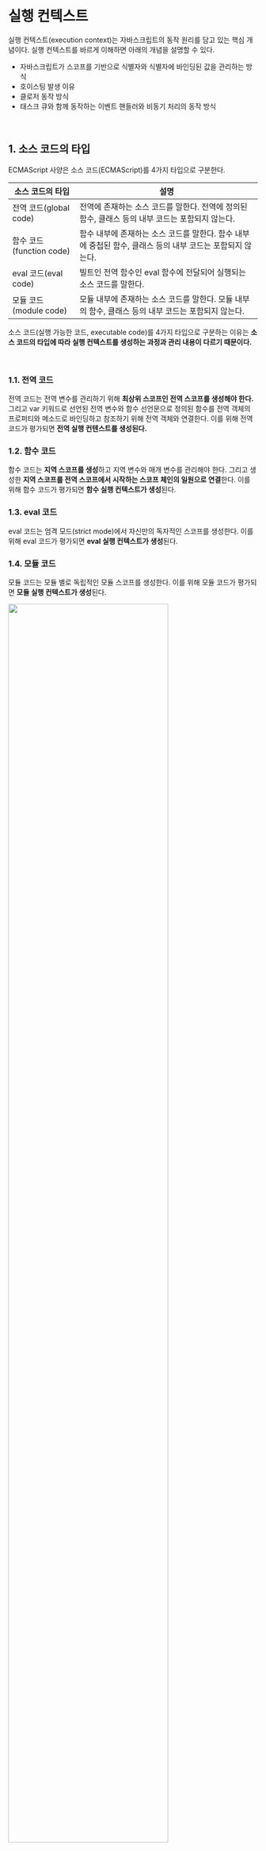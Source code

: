 # 실행 컨텍스트

실행 컨텍스트(execution context)는 자바스크립트의 동작 원리를 담고 있는 핵심 개념이다. 실행 컨텍스트를 바르게 이해하면 아래의 개념을 설명할 수 있다.

* 자바스크립트가 스코프를 기반으로 식별자와 식별자에 바인딩된 값을 관리하는 방식
* 호이스팅 발생 이유
* 클로저 동작 방식
* 태스크 큐와 함께 동작하는 이벤트 핸들러와 비동기 처리의 동작 방식

&nbsp;  

## 1. 소스 코드의 타입

ECMAScript 사양은 소스 코드(ECMAScript)를 4가지 타입으로 구분한다.

| 소스 코드의 타입         | 설명                                                         |
| ------------------------ | ------------------------------------------------------------ |
| 전역 코드(global code)   | 전역에 존재하는 소스 코드를 말한다. 전역에 정의된 함수, 클래스 등의 내부 코드는 포함되지 않는다. |
| 함수 코드(function code) | 함수 내부에 존재하는 소스 코드를 말한다. 함수 내부에 중첩된 함수, 클래스 등의 내부 코드는 포함되지 않는다. |
| eval 코드(eval code)     | 빌트인 전역 함수인 eval 함수에 전달되어 실행되는 소스 코드를 말한다. |
| 모듈 코드(module code)   | 모듈 내부에 존재하는 소스 코드를 말한다. 모듈 내부의 함수, 클래스 등의 내부 코드는 포함되지 않는다. |

소스 코드(실행 가능한 코드, executable code)를 4가지 타입으로 구분하는 이유는 **소스 코드의 타입에 따라 실행 컨텍스트를 생성하는 과정과 관리 내용이 다르기 때문이다.**

&nbsp;  

### 1.1. 전역 코드

전역 코드는 전역 변수를 관리하기 위해 **최상위 스코프인 전역 스코프를 생성해야 한다.** 그리고 var 키워드로 선언된 전역 변수와 함수 선언문으로 정의된 함수를 전역 객체의 프로퍼티와 메소드로 바인딩하고 참조하기 위해 전역 객체와 연결한다. 이를 위해 전역 코드가 평가되면 **전역 실행 컨텐스트를 생성된다.**

### 1.2. 함수 코드

함수 코드는 **지역 스코프를 생성**하고 지역 변수와 매개 변수를 관리해야 한다. 그리고 생성한 **지역 스코프를 전역 스코프에서 시작하는 스코프 체인의 일원으로 연결**한다. 이를 위해 함수 코드가 평가되면 **함수 실행 컨텍스트가 생성**된다.

### 1.3. eval 코드

eval 코드는 엄격 모드(strict mode)에서 자신만의 독자적인 스코프를 생성한다. 이를 위해 eval 코드가 평가되면 **eval 실행 컨텍스트가 생성**된다.

### 1.4. 모듈 코드

모듈 코드는 모듈 별로 독립적인 모듈 스코프를 생성한다. 이를 위해 모듈 코드가 평가되면 **모듈 실행 컨텍스트가 생성**된다.

<img src="https://user-images.githubusercontent.com/32444914/81897022-b2a3f280-95f0-11ea-8c51-ca01347b6807.png" width="80%" />

&nbsp;  

## 2. 소스 코드의 평가와 실행

자바스크립트 엔진은 소스 코드를 2개의 과정으로 나누어 처리한다.

1. **소스코드 평가**
   *  실행 컨텍스트 생성
   *  변수, 함수 등의 선언문을 우선적으로 실행
   *  생성된 변수나 함수 식별자를 실행 컨텍스트의 스코프(렉시컬 환경의 환경 레코드)에 키(key)로서 등록
2. **런타임**
   *  선언문을 제외한 소스 코드를 순차적으로 실행
   *  소스 코드 실행에 필요한 정보(변수, 함수의 참조)를 실행 컨텍스트의 스코프에서 취득
   *  소스 코드의 실행 결과(변수 값의 변경 등)를 다시 실행 컨텍스트의 스코프에 등록

&nbsp;  

<img src="https://user-images.githubusercontent.com/32444914/81897477-ad937300-95f1-11ea-9e5d-3f8cd160df46.png" width="80%" />

아래 소스 코드가 처리되는 과정에 대해 알아보자.

```javascript
var x;
x = 1;
```

1. 소스 코드 평가
   1. 전역 실행 컨텍스트 생성
   2. `var x;` 실행
   3. 전역 실행 컨텍스트의 스코프에 식별자 `x`를 등록, `undefined`로 초기화
2. 런타임
   1. `var x;`는 코드 평가 단계에서 실행되었기 때문에 변수 할당문 `x = 1;`만 실행
   2. 식별자 `x`를 전역 실행 컨텍스트의 스코프에서 검색(스코프에 x가 등록되어 있다)
   3. `x = 1;` 할당 결과를 실행 컨텍스트의 스코프에 등록

&nbsp;  

## 3. 실행 컨텍스트의 역할

실행 컨텍스트(execution context)는 **소스 코드를 실행하기 위해 필요한 환경을 제공하고 코드의 실행 결과를 실제로 관리하는 영역**이다. 따라서 모든 코드는 실행 컨텍스트를 통해 실행되고 관리된다.

* 선언에 의해 생성된 모든 식별자(변수, 함수, 클래스 등)의 스코프(렉시컬 환경)를 구분하여 등록하고 상태 변화(식별자에 바인딩된 값의 변화)를 지속적으로 관리
* 중첩된 스코프 내의 식별자 검색을 위한 스코프 체인 형성
* 현재 실행 중인 코드의 실행 순서를 변경(ex. 함수 호출)할 수 있도록 **실행 컨텍스트 스택**에 push 됨

&nbsp;  

아래 예제는 전역 코드와 함수 코드로 구성되어 있다. 자바스크립트 엔진이 아래 예제를 어떻게 평가하고 실행할지 생각해보자.

```javascript
// 전역 변수 선언
const x = 1;
const y = 2;

// 함수 정의
function foo(a) {
  // 지역 변수 선언
  const x = 10;
  const y = 20;
  
  // 메소드 호출
  console.log(a + x + y); // 130
}

// 함수 호출
foo(100);

// 메소드 호출
console.log(x + y); // 3
```

1. **전역 코드 평가**
   1. 전역 실행 컨텍스트 생성, 실행 컨텍스트 스택에 push
   2. 전역 코드의 모든 변수, 함수 선언문을 우선적으로 실행
   3. 2에서 생성된 식별자를 전역 실행 컨텍스트의 렉시컬 환경에 등록
2. **전역 코드 실행**
   1. const 키워드로 선언된 전역 변수는 런타임에 초기화가 실행된다.
   2. foo 함수 호출
   3. 전역 코드 실행 일시 중지, 코드의 제어권이 foo 함수 내부로 이동
3. **함수 코드 평가**
   1. 함수 실행 컨텍스트 생성, 실행 컨텍스트 스택에 push
   2. 함수 코드의 매개 변수, 지역 변수 선언문을 우선적으로 실행
   3. 2에서 생성된 식별자를 함수 실행 컨텍스트의 렉시컬 환경에 등록
   4. this 바인딩 결정
4. **함수 코드 실행**
   1. 매개 변수와 지역 변수의 값 할당
   2. `console.log` 메소드 호출 (실행 컨텍스트 스택에 push, pop)
   3. 함수 코드 실행 종료, 실행 컨텍스트 스택에서 pop(전역 코드로 복귀)
5. 전역 코드 실행
   1. `console.log` 메소드 호출 (실행 컨테스트 스택에 push, pop)
   2. 전역 코드 실행 종료, 실행 컨텍스트 스택에서 pop(프로그램 종료)



식별자와 스코프는 실행 컨텍스트의 **렉시컬 환경**으로 관리하고, 코드 실행 순서는 **실행 컨텍스트 스택**으로 관리한다.

&nbsp;  

## 4. 실행 컨텍스트 스택

자바스크립트 엔진은 소스 코드의 타입에 해당하는 실행 컨텍스트를 생성한다. 이때 생성된 실행 컨텍스트는 스택 자료 구조로 관리된다. 이를 **실행 컨텍스트 스택(execution context stack)**이라고 부른다.

> 실행 컨텍스트 스택을 콜 스택(call stack)이라고 부르기도 한다.

```javascript
const x = 1;

function foo () {
  const y = 2;
  
  function bar () {
    const z = 3;
    console.log(x + y + z);
  }
  bar();
}

foo(); // 6
```

위 코드를 실행하면 코드가 실행되는 시간의 흐름에 따라 실행 컨텍스트 스택에는 아래와 같이 실행 컨텍스트가 추가(push)되고 제거(pop)된다.

<img src="https://user-images.githubusercontent.com/32444914/81902529-3367ec00-95fb-11ea-91cd-15f93834eebf.png" width="80%" />

이처럼 **실행 컨텍스트 스택은 코드의 실행 순서를 관리한다.** 소스 코드가 평가되면 실행 컨텍스트가 생성되고, 실행 컨텍스트 스택의 최상위에 쌓인다. **실행 컨텍스트 스택의 최상위에 존재하는 실행 컨텍스트는 언제나 현재 실행 중인 코드의 실행 컨텍스트이다.** 이러한 실행 컨텍스트를 **실행 중인 실행 컨텍스트(running execution context)라 부른다.**

&nbsp;  

## 5. 렉시컬 환경

* 렉시컬 환경(Lexical Environment)은 식별자와 식별자에 바인딩된 값, 상위 스코프에 대한 참조를 기록하는 환경이다.
* 렉시컬 환경은 실행 컨텍스트를 구성하는 컴포넌트이다.
* 렉시컬 환경은 객체 형태의 스코프(전역, 함수, 블록)를 생성하여 식별자를 키로 등록하고 식별자에 바인딩된 값을 관리한다.
* 렉시컬 환경은 스코프를 구분하여 식별자를 등록하고 관리하는 저장소 역할을 한다.
* 렉시컬 환경은 렉시컬 스코프의 실체이다.
* 렉시컬 환경은 두가지 컴포넌트로 구성된다.
  * 환경 레코드(Environment Record)
  * 외부 렉시컬 환경에 대한 참조(Outer Lexical Environment Reference)

&nbsp;  

실행 컨텍스트는 LexicalEnvironment 컴포넌트와 VariableEnvironment 컴포넌트로 구성된다. 생성 초기의 실행 컨텍스트와 렉시컬 환경을 그림으로 표현하면 아래와 같다.

<img src="https://user-images.githubusercontent.com/32444914/81908831-b80b3800-9604-11ea-8768-a69a1510d3b5.png" width="80%" />

> 생성 초기에 LexicalEnvrionment 컴포넌트와 VariableEnvironment 컴포넌트는 하나의 동일한 렉시컬 환경을 참조한다. 이후, 몇가지 상황을 만나면 VariableEnvironment 컴포넌트를 위한 새로운 렉시컬 환경이 생성되고 각 컴포넌트의 참조가 달라지는 경우도 있다. 이 글에선 각 컴포넌트를 구분하지 않고 렉시컬 환경으로 통일해 설명한다.

&nbsp;  

렉시컬 환경은 아래와 같이 두개의 컴포넌트로 구성된다.

<img src="https://user-images.githubusercontent.com/32444914/81909497-a5ddc980-9605-11ea-92e0-c31251466ff4.png" width="80%" />

1. **환경 레코드**(Environment Record)
   * 스코프에 포함된 식별자를 등록하고 등록된 식별자에 바인딩된 값을 관리하는 저장소이다.
   * 환경 레코드는 **소스 코드의 타입에 따라 내용에 차이가 있다.**
2. **외부 렉시컬 환경에 대한 참조**(Outer Lexical Envrionment Reference)
   * 상위 스코프를 가리킨다. 즉, 해당 실행 컨텍스트를 생성한 소스 코드를 포함하는 **상위 코드의 렉시컬 환경**을 말한다.
   * 외부 렉시컬 환경에 대한 참조를 통해 단방향 링크드 리스트인 **스코프 체인**을 구현한다.

&nbsp;  

## 6. 실행 컨텍스트의 생성과 식별자 검색 과정

1. 전역 객체 생성
2. 전역 코드 평가
   1. 전역 실행 컨텍스트 생성
   2. 전역 렉시컬 환경 생성
      1. 전역 환경 레코드 생성
         1. 객체 환경 레코드 생성
         2. 선언적 환경 레코드 생성
         3. this 바인딩
      2. 외부 렉시컬 환경에 대한 참조 할당
3. 전역 코드 실행
4. 함수 코드 평가
   1. 함수 실행 컨텍스트 생성
   2. 함수 렉시컬 환경 생성
      1. 함수 환경 레코드 생성
      2. 외부 렉시컬 환경에 대한 참조 할당
      3. this 바인딩
5. 함수 코드 실행
6. 함수 코드 실행 종료
7. 전역 코드 실행 종료

&nbsp;  

아래 예제를 통해 어떻게 실행 컨텍스트가 생성되고 코드 실행 결과가 관리되는지, 그리고 어떻게 실행 컨텍스트를 통해 식별자를 검색하는지 살펴보자.
```javascript
var x = 1;
const y = 2;

function foo (a) {
  var x = 3;
  const y = 4;
  
  function bar (b) {
    const z = 5;
  }
  
  console.log(a + x + y);
}

foo(20); // 27
```

&nbsp;  

### 6.1. 전역 객체 생성

**전역 객체는 전역 코드가 평가되기 이전에 생성된다**. 이때 전역 객체에는 빌트인 전역 프로퍼티와, 빌트인 전역 함수, 표준 빌트인 객체, 호스트 객체(ex. Web API)를 포함한다.

전역 객체도 `Object.prototype`을 상속 받는다.

&nbsp;  

### 6.2. 전역 코드 평가

소스 코드가 로드되면 자바스크립트 엔진은 전역 코드를 평가한다. 전역 코드 평기는 아래 순서로 진행된다.

```pseudocode
1. 전역 실행 컨텍스트 생성
2. 전역 렉시컬 환경 생성
	2.1. 전역 환경 레코드 생성
		2.1.1. 객체 환경 레코드 생성
		2.1.2. 선언적 환경 레코드 생성
		2.1.3. this 바인딩
	2.2. 외부 렉시컬 환경에 대한 참조 할당
```

전역 코드를 평가하여 생성된 실행 컨텍스트와 렉시컬 환경은 아래와 같다.

<img src="https://user-images.githubusercontent.com/32444914/81911932-e2f78b00-9608-11ea-97f0-b8826eb4bb8a.png" width="80%" />

#### 1. 전역 실행 컨텍스트 생성

비어있는 전역 실행 컨텍스트를 생성하여 실행 컨텍스트 스택에 push한다. 이때 전역 실행 컨텍스트는 running execution context이다(실행 컨텍스트 스택의 최상위). 

<img src="https://user-images.githubusercontent.com/32444914/81912491-99f40680-9609-11ea-8b15-e8faec94e218.png" width="40%" />

#### 2. 전역 렉시컬 환경 생성

* 전역 렉시컬 환경(Global Lexical Envrionment)은 두 가지 컴포넌트로 구성되어 있다.
  * 전역 환경 레코드 (Global Environment Record)
  * 외부 환경 레코드 참조 (Outer Lexical Environment Reference)



전역 렉시컬 환경(Global Lexical Envrionment)을 생성하고 전역 실행 컨텍스트의 Lexical Environment 컴포넌트와 Variable Environment 컴포넌트에 바인딩한다 (아래 그림은 두 컴포넌트를 하나로 통일하여 설명한다).

<img src="https://user-images.githubusercontent.com/32444914/81912710-eb9c9100-9609-11ea-8bc9-ecdfe90e0819.png" width="70%" />

#### 2.1. 전역 환경 레코드 생성

* 전역 렉시컬 환경을 구성하는 컴포넌트
* var 키워드로 선언한 전역 변수와 ES6의 let, const 키워드로 선언한 전역 변수를 구분하여 관리하기 위해 전역 환경 레코드는 두 가지 컴포넌트와 [[GlobalThisValue]] 내부 슬롯 한 가지로 구성되어 있다.
  * 객체 환경 레코드 (Object Environment Record)
  * 선언적 환경 레코드 (Declarative Envrionment Record)
  * [[GlobalThisValue]] (This 바인딩)
* 객체 환경 레코드와 선언적 환경 레코드는 서로 협력하여 전역 스코프와 전역 객체를 관리한다.

&nbsp;  

#### 2.1.1. 객체 환경 레코드 생성

* BindingObject라고 부르는 객체와 연결된다. BindingObject는 6.1.에서 생성된 전역 객체이다.
* BindingObject를 통해 빌트인 전역 프로퍼티, 빌트인 전역 함수, 표준 빌트인 객체, 호스트 객체를 검색할 수 있다.
* 전역 코드 평가 과정에서 var 키워드로 선언한 전역 변수, 함수 선언문으로 정의한 전역 함수는 BindingObject를 통해 전역 객체의 프로퍼티와 메소드가 된다. 그리고 이때 등록된 식별자를 검색하면 전역 객체의 프로퍼티를 검색하여 반환한다. 이것이 **전역 객체의 식별자 없이 전역 객체의 프로퍼티를 참조할 수 있는 메커니즘**이다.



위 예제의 전역 변수 x와 전역 함수 foo는 객체 환경 레코드의 BindingObject에 바인딩되어 있는 전역 객체의 프로퍼티와 메소드가 된다.

```javascript
var x = 1;
const y = 2;

function foo (a) {...}
```

<img src="https://user-images.githubusercontent.com/32444914/81921834-2efcfc80-9616-11ea-8d9a-4d42740ba3b4.png" width="80%" />

변수 x는 var 키워드로 선언한 변수이다. 따라서 선언 단계와 초기화 단계가 동시에 진행된다. 다시 말해, 전역 코드 평가 시점에 객체 환경 레코드의 BindingObject를 통해 전역 객체에 변수 식별자 x를 키로 등록한 다음, 암묵적으로 undefined를 바인딩하는 것이다. **프로퍼티 값이 없는 프로퍼티는 있을 수 없기 때문이다.** 이것이 런타임에서 var 키워드를 사용한 변수 선언문 이전에 식별자를 참조하면 undefined가 반환되는 이유이다(**변수 호이스팅**).

**함수 호이스팅**도 마찬가지이다. 함수 선언문으로 정의한 전역 함수는 자바스크립트 엔진에 의해 함수 이름과 동일한 식별자가 암묵적으로 생성되고, 객체 환경 레코드의 BindingObject를 통해 전역 객체의 키로 등록되어 생성된 함수 객체를 즉시 할당한다. 따라서 함수 선언문으로 정의한 함수는 함수 선언문 이전에 호출할 수 있다. 이것이 변수 호이스팅과 함수 호이스팅의 차이이다.

&nbsp;  

#### 2.1.2. 선언적 환경 레코드

* let, const 키워드로 선언한 전역 변수를 관리하는 영역
* let, const 키워드로 선언한 전역 변수는 전역 객체의 프로퍼티가 되지 않는다.
* let, const 키워드로 선언한 변수는 선언 단계와 초기화 단계가 분리되어 진행된다. 따라서 런타임에 컨트롤이 변수 선언문에 도달하기 전까지 **일시적 사각지대(Temporal Dead Zone; TDZ)**에 빠지게 된다.

<img src="https://user-images.githubusercontent.com/32444914/81925913-20194880-961c-11ea-81c2-8dcf6a9ae177.png" width="80%" />

> 위 그림에서 변수 y에 바인딩되어 있는 `<uninitialized>`는 초기화 단계가 진행되지 않아 변수에 접근할 수 없음을 나타내기 이해 사용한 표현이다.

&nbsp;  

#### 2.1.3. this 바인딩

전역 환경 레코드의 [[GlobalThisValue]] 내부 슬롯에 this가 바인딩된다. 일반적으로 전역 코드에서 this는 전역 객체를 가리키므로 전역 환경 레코드의 [[GlobalThisValue]] 내부 슬록에는 전역 객체가 바인딩된다.

<img src="https://user-images.githubusercontent.com/32444914/81928464-4214ca00-9620-11ea-8385-526438eaa51e.png" width="80%" />

this 바인딩은 전역 환경 레코드와 함수 환경 레코드에만 존재한다.

&nbsp; 

#### 2.2. 외부 렉시컬 환경에 대한 참조 할당

* 현재 평가 중인 코드를 포함하는 외부 코드의 렉시컬 환경(상위 스코프)
* 스코프 체인을 구성
* 전역 코드를 포함하는 코드는 없으므로 전역 렉시컬 환경의 외부 렉시컬 환경에 대한 참조는 null이 할당된다.

<img src="https://user-images.githubusercontent.com/32444914/81926444-e5fc7680-961c-11ea-9710-49dbf4f30517.png" width="80%" />

&nbsp;   

### 6.3. 전역 코드 실행

전역 코드가 순차적으로 실행된다. 변수 할당문이 실행되어 변수 x, y에 값이 할당된다. 그리고 함수 foo가 호출된다.

<img src="https://user-images.githubusercontent.com/32444914/81928861-ec8ced00-9620-11ea-918b-96a383f45726.png" width="80%" />

&nbsp;  

#### 식별자 결정(identifier resolution)

* 변수 할당문 또는 함수 호출문을 실행하려면 먼저 변수 또는 함수 이름이 선언된 식별자인지 확인해야 한다.
* 선언되지 않은 식별자는 참조할 수 없으므로 할당이나 호출도 할 수 없기 때문이다.
* 또한 동일한 이름의 식별자가 다른 스코프에 여러 개 존자할 수도 있다.
* 따라서 어느 스코프의 식별자를 참조하면 되는지 결정할 필요가 있다.
* 식별자 결정을 위해 식별자를 검색할 때는, **running execution context에서 식별자 검색을 시작한다.**
* 따라서 실행 컨텍스트의 렉시컬 환경의 환경 레코드를 검색한다.
* 만약 running execution context 렉시컬 환경의 환경 레코드에서 식별자를 찾을 수 없다면 외부 렉시컬 환경 참조를 타고 상위 스코프로 이동하여 계속 검색한다.
* 만약 외부 렉시컬 환경의 참조가 null이고(전역 렉시컬 환경), 식별자를 찾지 못했다면 ReferenceError를 발생시킨다.

&nbsp;  

### 6.4. foo 함수 코드 평가

```javascript
var x = 1;
const y = 2;

function foo (a) {
  var x = 3;
  const y = 4;
  
  function bar (b) {
    const z = 5;
  }
  
  console.log(a + x + y);
}

foo(20); // 27
```

foo 함수가 호출되면 전역 코드의 실행을 일시 중단하고 foo 함수 내부로 코드의 제어권이 이동한다. 그리고 함수 코드를 아래와 같은 순서로 평가하기 시작한다.

```pseudocode
1. 함수 실행 컨텍스트 생성
2. 함수 렉시컬 환경 생성
  2.1. 함수 환경 레코드 생성
  2.2. 외부 렉시컬 환경에 대한 참조 할당
  2.3. this 바인딩 (동적으로 결정)
```

위 과정을 거쳐 생성된 foo 함수 실행 컨텍스트와 렉시컬 환경은 아래와 같다.

<img src="https://user-images.githubusercontent.com/32444914/81931979-e8170300-9625-11ea-818b-dbe77fe64384.png" width="80%" />

#### 1. 함수 실행 컨텍스트 생성

foo 함수 실행 컨텍스트를 생성한다. 생성된 함수 실행 컨텍스트는 함수 렉시컬 환경이 완성된 다음 실행 컨텍스트 스택에 push된다. 이때 foo 함수 실행 컨텍스트는 running execution context가 된다.

&nbsp;  

#### 2. 함수 렉시컬 환경 생성

foo 함수 렉시컬 환경(Function Lexical Environment)을 생성하고 foo 함수 실행 컨텍스트에 바인딩한다.

<img src="https://user-images.githubusercontent.com/32444914/81933449-62488700-9628-11ea-950a-407f27849dab.png" width="70%" />

 함수 렉시컬 환경은 두가지 컴포넌트로 구성되어있다.

* 함수 환경 레코드(Function Environment Record)
* 외부 렉시컬 환경에 대한 참조(Outer Lexical Environment Reference)

&nbsp;  

#### 2.1. 함수 환경 레코드 생성

함수 환경 레코드는 아래의 네 가지를 등록하고 관리한다.

* 매개 변수
* arguments 객체
* 지역 변수
* 중첩 함수

<img src="https://user-images.githubusercontent.com/32444914/81933864-f87cad00-9628-11ea-9b46-c604712b199a.png" width="80%" />

&nbsp;  

#### 2.2. 외부 렉시컬 환경에 대한 참조 할당

외부 렉시컬 환경에 대한 참조에는 foo 함수 정의가 평가된 시점의 running execution context의 렉시컬 환경의 참조(전역 렉시컬 환경)가 할당된다.

<img src="https://user-images.githubusercontent.com/32444914/81934237-97a1a480-9629-11ea-9477-390a0aa4aa35.png" width="80%" />

자바스크립트 함수는 렉시컬 스코프를 따르므로 함수를 어디에 정의했는지에 따라 상위 스코프가 결정된다고 했다. 그리고 함수 객체는 자신이 정의된 스코프(상위 스코프)를 기억한다고 했다.

자바스크립트 엔진은 함수 정의를 평가하여 함수 객체를 생성할 때, running execution context의 렉시컬 환경(함수의 상위 스코프)을 함수 객체의 내부 슬롯 [[Environment]]에 저장한다. **즉, 함수 렉시컬 환경의 외부 렉시컬 환경의 참조 값은 함수 객체의 [[Environment]] 내부 슬롯에 저장된 렉시컬 환경의 참조이다.** 이것이 바로 렉시컬 스코프를 구현하는 메커니즘이다.

&nbsp;  

#### 2.3. this 바인딩

함수 환경 레코드의 [[ThisValue]] 내부 슬롯에 this가 바인딩된다. [[ThisValue]] 내부 슬롯에 바인딩될 객체는 함수 호출 방식에 따라 동적으로 결정된다.

foo 함수는 함수로 호출되었으므로 this는 전역 객체를 가리킨다. 따라서 함수 환경 레코드의 [[ThisValue]] 내부 슬롯에는 전역 객체가 바인딩된다. foo 함수 내부에서 this를 참조하면 함수 환경 레코드의 [[ThisValue]] 내부 슬롯에 바인딩되어 있는 객체가 반환된다.

<img src="https://user-images.githubusercontent.com/32444914/81936605-822e7980-962d-11ea-9bb8-d98876177c51.png" width="80%" />

&nbsp;  

### 6.5. foo 함수 코드 실행

런타임이 시작되어 foo 함수 코드가 순차적으로 실행되기 시작한다. 매개 변수에 인수가 할당되고, 변수 할당문이 실행되어 지역 변수 x, y에 값이 할당된다. 그리고 함수 bar가 호출된다.

이때 식별자 결정을 위해 running execution context의 렉시컬 환경에서부터 식별자 검색을 시작하고, 검색된 식별자에 값을 바인딩한다.

<img src="https://user-images.githubusercontent.com/32444914/81937698-ebfb5300-962e-11ea-8344-c307e0743ee6.png" width="80%" />

그리고 `console.log(a + x + y);`가 아래의 순서로 실행된다.

#### 1. 식별자 console 검색

1. Running execution context 렉시컬 환경(foo 렉시컬 환경)의 환경 레코드 검색
2. foo 렉시컬 환경의 외부 렉시컬 환경에 대한 참조를 타고 전역 렉시컬 환경으로 이동
3. 전역 렉시컬 환경의 객체 환경 레코드의 BindingObject를 통해 전역 객체에서 검색 (성공)

#### 2. log 메소드 검색

1. console 객체의 프로토타입 체인에서 log 메소드를 검색 (성공)

#### 3. 표현식 a + x + y 평가

1. 식별자 a, x, y 모두 running execution context의 렉시컬 환경에서 검색 가능

#### 4. console.log 메소드 호출

3에서 표현식(a + x + y)을 평가하여 생성한 값을 console.log 메소드에 인수로 전달하여 호출

&nbsp;  

### 6.6. foo 함수 코드 실행 종료

console.log 메소드가 호출되고 종료하면 더 이상 실행할 코드가 없으므로 foo 함수 코드의 실행이 종료된다. 이때 실행 컨텍스트 스택에서 foo 함수 실행 컨텍스트가 pop되어 제거되고, 전역 실행 컨텍스트가 running execution context가 된다.

<img src="https://user-images.githubusercontent.com/32444914/81939939-f5d28580-9631-11ea-9a9a-223c1904a222.png" width="80%" />

&nbsp;  

### 6.7. 전역 코드 실행 종료

foo 함수가 종료하면 더 이상 실행할 전역 코드가 없으므로 전역 코드의 실행이 종료되고 전역 실행 컨텍스트도 실행 컨텍스트 스택에서 pop되어 제거된다. 이때 실행 컨텍스트 스택에는 아무것도 남아있지 않게 된다.

&nbsp;  

## 7. 실행 컨텍스트와 블록 레벨 스코프

let, const 키워드로 선언한 변수는 모든 코드 블록(함수, if 문, for 문, while 문, try/catch 문 등)을 지역 스코프로 인정하는 블록 레벨 스코프(block-level scope)를 따른다.

```javascript
let x = 1;

if (true) {
  let x = 10;
  console.log(x); // 10
}

console.log(x); // 1
```

if 문의 코드 블록 내에서 let 키워드로 변수가 선언되었다. 따라서 if 문이 실행되면 if 문의 블록 레벨 스코프를 생성해야 한다. 따라서 if 문을 위한 선언적 환경 레코드를 가지는 렉시컬 환경을 새롭게 생성하여, 기존의 전역 렉시컬 환경을 교체한다. 이때 새롭게 생성된 if 문을 위한 렉시컬 환경의 Outer Lexical Environment Reference는 전역 렉시컬 환경을 가리킨다.

<img src="https://user-images.githubusercontent.com/32444914/81940873-09322080-9633-11ea-8382-58f15b23b35b.png" width="80%" />

if 문 실행이 종료되면 if 문이 실행되기 이전의 렉시컬 환경으로 되돌린다.

<img src="https://user-images.githubusercontent.com/32444914/81941021-3bdc1900-9633-11ea-9207-79d1d44c353a.png" width="80%" />

이는 if 문 뿐만이 아니라 모든 블록문에 적용된다.

for 문의 경우, 초기문에 let 키워드를 사용한 for 문은 반복될 때마다 새로운 렉시컬 환경을 생성한다.

&nbsp;  

## 참고 자료

* [poiemaweb.com - 실행 컨텍스트](https://poiemaweb.com/fastcampus/execution-context)

